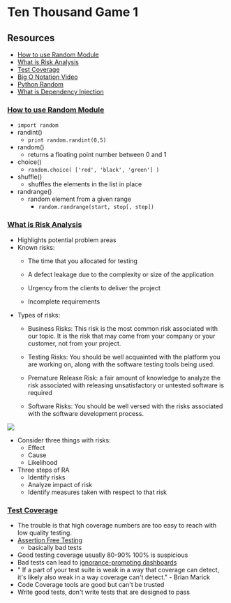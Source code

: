 # Ten Thousand Game 1

## Resources

- [How to use Random Module](https://www.pythonforbeginners.com/random/how-to-use-the-random-module-in-python)
- [What is Risk Analysis](https://www.edureka.co/blog/risk-analysis-in-software-testing/)
- [Test Coverage](https://martinfowler.com/bliki/TestCoverage.html)
- [Big O Notation Video](https://www.youtube.com/watch?v=v4cd1O4zkGw)
- [Python Random](https://docs.python.org/3/library/random.html)
- [What is Dependency Injection](https://www.freecodecamp.org/news/a-quick-intro-to-dependency-injection-what-it-is-and-when-to-use-it-7578c84fa88f/)

### [How to use Random Module](https://www.pythonforbeginners.com/random/how-to-use-the-random-module-in-python)

- `import random`
- randint()
    - `print random.randint(0,5)`
- random()
    - returns a floating point number between 0 and 1
- choice()
    - `random.choice( ['red', 'black', 'green'] )`
- shuffle()
    - shuffles the elements in the list in place
- randrange()
    - random element from a given range
        - `random.randrange(start, stop[, step])`

### [What is Risk Analysis](https://www.edureka.co/blog/risk-analysis-in-software-testing/)

- Highlights potential problem areas
- Known risks:
  - The time that you allocated for testing

  - A defect leakage due to the complexity or size of the application

  - Urgency from the clients to deliver the project

  - Incomplete requirements
- Types of risks:
  - Business Risks: This risk is the most common risk associated with our topic. It is the risk that may come from your company or your customer, not from your project.

  - Testing Risks: You should be well acquainted with the platform you are working on, along with the software testing tools being used.

  - Premature Release Risk: a fair amount of knowledge to analyze the risk associated with releasing unsatisfactory or untested software is required

  - Software Risks: You should be well versed with the risks associated with the software development process.

<img src ="https://i.imgur.com/iwwdOOG.png"/>

- Consider three things with risks:
  - Effect
  - Cause
  - Likelihood
- Three steps of RA
  - Identify risks
  - Analyze impact of risk
  - Identify measures taken with respect to that risk

### [Test Coverage](https://martinfowler.com/bliki/TestCoverage.html)

- The trouble is that high coverage numbers are too easy to reach with low quality testing.
- [Assertion Free Testing](https://martinfowler.com/bliki/AssertionFreeTesting.html)
  - basically bad tests
- Good testing coverage usually 80-90% 100% is suspicious 
- Bad tests can lead to [ ignorance-promoting dashboards](https://sriramnarayan.blogspot.com/2011/04/dashboards-promote-ignorance.html?m=0)
- " If a part of your test suite is weak in a way that coverage can detect, it's likely also weak in a way coverage can't detect." - Brian Marick
- Code Coverage tools are good but can't be trusted
- Write good tests, don't write tests that are designed to pass
